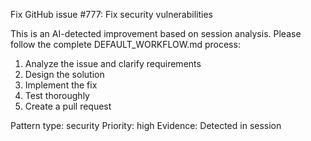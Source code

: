 Fix GitHub issue #777: Fix security vulnerabilities

This is an AI-detected improvement based on session analysis.
Please follow the complete DEFAULT_WORKFLOW.md process:

1. Analyze the issue and clarify requirements
2. Design the solution
3. Implement the fix
4. Test thoroughly
5. Create a pull request

Pattern type: security
Priority: high
Evidence: Detected in session
